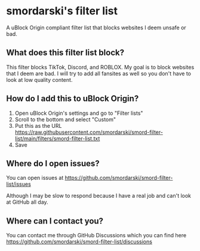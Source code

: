# smordarski's filter list

A uBlock Origin compliant filter list that blocks websites I deem unsafe or bad.

## What does this filter list block?

This filter blocks TikTok, Discord, and ROBLOX. My goal is to block websites that I deem are bad. I will try to add all fansites as well so you don't have to look at low quality content.

## How do I add this to uBlock Origin?

1. Open uBlock Origin's settings and go to "Filter lists"
2. Scroll to the bottom and select "Custom"
3. Put this as the URL https://raw.githubusercontent.com/smordarski/smord-filter-list/main/filters/smord-filter-list.txt
4. Save

## Where do I open issues?

You can open issues at https://github.com/smordarski/smord-filter-list/issues

Although I may be slow to respond because I have a real job and can't look at GitHub all day.

## Where can I contact you?

You can contact me through GitHub Discussions which you can find here https://github.com/smordarski/smord-filter-list/discussions

